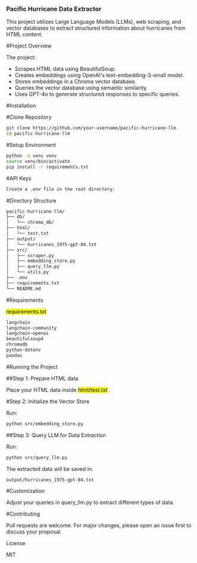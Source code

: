 ### Pacific Hurricane Data Extractor
This project utilizes Large Language Models (LLMs), web scraping, and vector databases to extract structured information about hurricanes from HTML content.

#Project Overview

The project:
- Scrapes HTML data using BeautifulSoup.
- Creates embeddings using OpenAI's text-embedding-3-small model.
- Stores embeddings in a Chroma vector database.
- Queries the vector database using semantic similarity.
- Uses GPT-4o to generate structured responses to specific queries.

#Installation

#Clone Repository

```bash
git clone https://github.com/your-username/pacific-hurricane-llm
cd pacific-hurricane-llm
```

#Setup Environment

```bash
python -m venv venv
source venv/bin/activate
pip install -r requirements.txt
```

#API Keys

```bash
Create a .env file in the root directory:
```

#Directory Structure

```bash
pacific-hurricane-llm/
├── db/
│   └── chroma_db/
├── html/
│   └── test.txt
├── output/
│   └── hurricanes_1975-gpt-04.txt
├── src/
│   ├── scraper.py
│   ├── embedding_store.py
│   ├── query_llm.py
│   └── utils.py
├── .env
├── requirements.txt
└── README.md
```

#Requirements

<mark>requirements.txt</mark>

```bash
langchain
langchain-community
langchain-openai
beautifulsoup4
chromadb
python-dotenv
pandas
```

#Running the Project

##Step 1: Prepare HTML data

Place your HTML data inside <mark>html/test.txt</mark> .

#Step 2: Initialize the Vector Store

Run:

```bash
python src/embedding_store.py
```

##Step 3: Query LLM for Data Extraction

Run:

```bash
python src/query_llm.py
```
The extracted data will be saved in:

```bash
output/hurricanes_1975-gpt-04.txt
```


#Customization

Adjust your queries in query_llm.py to extract different types of data.

#Contributing

Pull requests are welcome. For major changes, please open an issue first to discuss your proposal.

License

MIT

